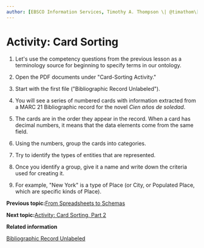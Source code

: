 ```yaml
---
author: [EBSCO Information Services, Timothy A. Thompson \| @timathom\[@indieweb.social\]]
---
```


# Activity: Card Sorting

1.  Let's use the competency questions from the previous lesson as a terminology source for beginning to specify terms in our ontology.

2.  Open the PDF documents under "Card-Sorting Activity."

3.  Start with the first file \("Bibliographic Record Unlabeled"\).

4.  You will see a series of numbered cards with information extracted from a MARC 21 Bibliographic record for the novel *Cien años de soledad*.

5.  The cards are in the order they appear in the record. When a card has decimal numbers, it means that the data elements come from the same field.

6.  Using the numbers, group the cards into categories.

7.  Try to identify the types of entities that are represented.

8.  Once you identify a group, give it a name and write down the criteria used for creating it.

9.  For example, "New York" is a type of Place \(or City, or Populated Place, which are specific kinds of Place\).


**Previous topic:**[From Spreadsheets to Schemas](../../day_1/lesson_4/from_spreadsheets_to_schemas_2.md)

**Next topic:**[Activity: Card Sorting, Part 2](../../day_1/lesson_4/activity_card_sorting_2.md)

**Related information**  


[Bibliographic Record Unlabeled](../../resources/activities/card_sorting_activity/card_sort_activity_bib_unlabeled.pdf)


